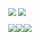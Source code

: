 
<img src="https://capsule-render.vercel.app/api?type=wave&color=auto&height=300&section=header&text=HEllo, Seonah%20render&fontSize=90" />

<img src="https://capsule-render.vercel.app/api?type=wave&color=auto&height=300&section=header&text=capsule%20render&fontSize=90" />


<img src="https://img.shields.io/badge/Python-바탕색?style=flat-square&logo=#3776AB&logoColor=white"/><img src="https://img.shields.io/badge/Instagram-바탕색?style=flat-square&logo=##E4405F&logoColor=white"/><img src="https://img.shields.io/badge/Blog-바탕색?style=flat-square&logo=###03C75A&logoColor=white"/>

<!--
**SSEONAH/SSEONAH** is a ✨ _special_ ✨ repository because its `README.md` (this file) appears on your GitHub profile.

Here are some ideas to get you started:

- 🔭 I’m currently working on ...
- 🌱 I’m currently learning ...
- 👯 I’m looking to collaborate on ...
- 🤔 I’m looking for help with ...
- 💬 Ask me about ...
- 📫 How to reach me: ...
- 😄 Pronouns: ...
- ⚡ Fun fact: ...
-->
